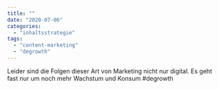 ```yaml
---
title: ""
date: "2020-07-06"
categories: 
  - "inhaltsstrategie"
tags: 
  - "content-marketing"
  - "degrowth"
---
```


Leider sind die Folgen dieser Art von Marketing nicht nur digital. Es geht fast nur um noch mehr Wachstum und Konsum #degrowth
